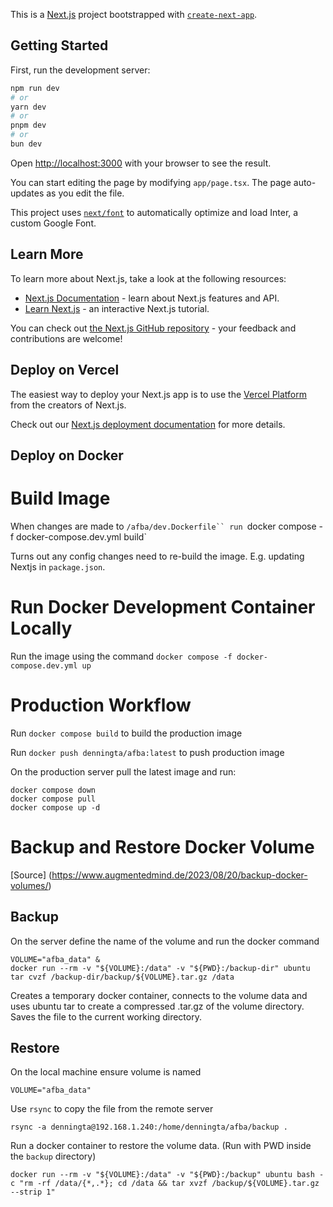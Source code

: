 This is a [Next.js](https://nextjs.org/) project bootstrapped with [`create-next-app`](https://github.com/vercel/next.js/tree/canary/packages/create-next-app).

## Getting Started

First, run the development server:

```bash
npm run dev
# or
yarn dev
# or
pnpm dev
# or
bun dev
```

Open [http://localhost:3000](http://localhost:3000) with your browser to see the result.

You can start editing the page by modifying `app/page.tsx`. The page auto-updates as you edit the file.

This project uses [`next/font`](https://nextjs.org/docs/basic-features/font-optimization) to automatically optimize and load Inter, a custom Google Font.

## Learn More

To learn more about Next.js, take a look at the following resources:

- [Next.js Documentation](https://nextjs.org/docs) - learn about Next.js features and API.
- [Learn Next.js](https://nextjs.org/learn) - an interactive Next.js tutorial.

You can check out [the Next.js GitHub repository](https://github.com/vercel/next.js/) - your feedback and contributions are welcome!

## Deploy on Vercel

The easiest way to deploy your Next.js app is to use the [Vercel Platform](https://vercel.com/new?utm_medium=default-template&filter=next.js&utm_source=create-next-app&utm_campaign=create-next-app-readme) from the creators of Next.js.

Check out our [Next.js deployment documentation](https://nextjs.org/docs/deployment) for more details.

## Deploy on Docker

# Build Image

When changes are made to `/afba/dev.Dockerfile`` run `docker compose -f docker-compose.dev.yml build`

Turns out any config changes need to re-build the image.  E.g. updating Nextjs in `package.json`.

# Run Docker Development Container Locally

Run the image using the command `docker compose -f docker-compose.dev.yml up`

# Production Workflow

Run `docker compose build` to build the production image

Run `docker push denningta/afba:latest` to push production image

On the production server pull the latest image and run:

```
docker compose down
docker compose pull
docker compose up -d
```

# Backup and Restore Docker Volume

[Source] (https://www.augmentedmind.de/2023/08/20/backup-docker-volumes/)

## Backup

On the server define the name of the volume and run the docker command
```
VOLUME="afba_data" &
docker run --rm -v "${VOLUME}:/data" -v "${PWD}:/backup-dir" ubuntu tar cvzf /backup-dir/backup/${VOLUME}.tar.gz /data
```
Creates a temporary docker container, connects to the volume data and uses ubuntu tar to create a compressed .tar.gz of the volume directory.  Saves the file to the current working directory.


## Restore

On the local machine ensure volume is named
```
VOLUME="afba_data"
```

Use `rsync` to copy the file from the remote server

```
rsync -a denningta@192.168.1.240:/home/denningta/afba/backup .
```

Run a docker container to restore the volume data.  (Run with PWD inside the `backup` directory)
```
docker run --rm -v "${VOLUME}:/data" -v "${PWD}:/backup" ubuntu bash -c "rm -rf /data/{*,.*}; cd /data && tar xvzf /backup/${VOLUME}.tar.gz --strip 1"
```

